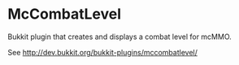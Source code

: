 McCombatLevel
=============

Bukkit plugin that creates and displays a combat level for mcMMO.

See http://dev.bukkit.org/bukkit-plugins/mccombatlevel/
